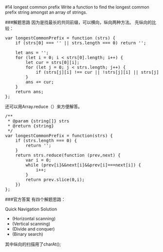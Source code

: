 #14 longest common prefix
Write a function to find the longest common prefix string amongst an array of strings.

###解题思路
因为是找最长的共同前缀，可以横向，纵向两种方法。
先纵向的比较：

<pre>
var longestCommonPrefix = function (strs) {
    if (strs[0] === '' || strs.length === 0) return '';

    let ans = '';
    for (let i = 0; i < strs[0].length; i++) {
        let cur = strs[0][i];
        for (let j = 0; j < strs.length; j++) {
            if (strs[j][i] !== cur || !strs[j][i] || strs[j] === '') return ans;
        }
        ans += cur;
    }
    return ans;
};
</pre>


还可以用Array.reduce（）来方便解答。


<pre>
/**
 * @param {string[]} strs
 * @return {string}
 */
var longestCommonPrefix = function(strs) {
    if (strs.length === 0) {
        return '';
    }
    return strs.reduce(function (prev,next) {
        var i = 0;
        while (prev[i]&&next[i]&&prev[i]===next[i]) {
            i++;
        }
        return prev.slice(0,i);
    })
};
</pre>



###官方答案
有四个解题思路：

Quick Navigation
Solution

* (Horizontal scanning)
* (Vertical scanning)
* (Divide and conquer)
* (Binary search)


其中纵向的扫描用了charAt();